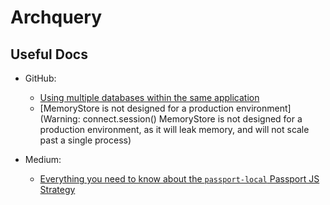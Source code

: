 # Archquery

## Useful Docs

- GitHub:

  - [Using multiple databases within the same application](https://stackoverflow.com/questions/16261111/using-multiple-databases-within-the-same-application)
  - [MemoryStore is not designed for a production environment](Warning: connect.session() MemoryStore is not designed for a production environment, as it will leak memory, and will not scale past a single process)

- Medium:

  - [Everything you need to know about the `passport-local` Passport JS Strategy](https://levelup.gitconnected.com/everything-you-need-to-know-about-the-passport-local-passport-js-strategy-633bbab6195)

